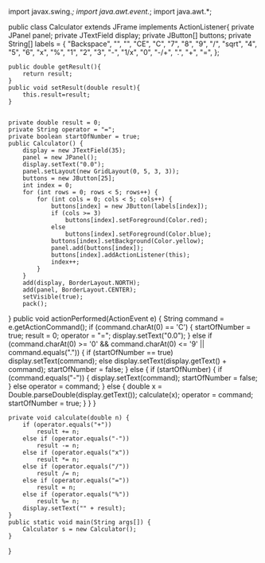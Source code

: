 import javax.swing.*;
import java.awt.event.*;
import java.awt.*;

public class Calculator extends JFrame implements ActionListener{
	private JPanel panel;
	private JTextField display;
	private JButton[] buttons;
	private String[] labels = { "Backspace", "", "", "CE", "C", "7", "8", "9",
			"/", "sqrt", "4", "5", "6", "x", "%", "1", "2", "3", "-", "1/x",
			"0", "-/+", ".", "+", "=", };
	
	
	public double getResult(){
		return result;
	}
	public void setResult(double result){
		this.result=result;
	}
	
	
	private double result = 0;
	private String operator = "=";
	private boolean startOfNumber = true;
	public Calculator() {
		display = new JTextField(35);
		panel = new JPanel();
		display.setText("0.0");
		panel.setLayout(new GridLayout(0, 5, 3, 3));
		buttons = new JButton[25];
		int index = 0;
		for (int rows = 0; rows < 5; rows++) {
			for (int cols = 0; cols < 5; cols++) {
				buttons[index] = new JButton(labels[index]);
				if (cols >= 3)
					buttons[index].setForeground(Color.red);
				else
					buttons[index].setForeground(Color.blue);
				buttons[index].setBackground(Color.yellow);
				panel.add(buttons[index]);
				buttons[index].addActionListener(this);
				index++;
			}
		}
		add(display, BorderLayout.NORTH);
		add(panel, BorderLayout.CENTER);
		setVisible(true);
		pack();
}
	public void actionPerformed(ActionEvent e) {
		String command = e.getActionCommand();
		if (command.charAt(0) == 'C') {
			startOfNumber = true;
			result = 0;
			operator = "=";
			display.setText("0.0");
		} else if (command.charAt(0) >= '0' && command.charAt(0) <= '9'
				|| command.equals(".")) {
			if (startOfNumber == true)
				display.setText(command);
			else
				display.setText(display.getText() + command);
			startOfNumber = false;
		} else {
			if (startOfNumber) {
				if (command.equals("-")) {
					display.setText(command);
					startOfNumber = false;
				} else
					operator = command;
			} else {
				double x = Double.parseDouble(display.getText());
				calculate(x);
				operator = command;
				startOfNumber = true;
			}
		}
	}
	
	private void calculate(double n) {
		if (operator.equals("+"))
			result += n;
		else if (operator.equals("-"))
			result -= n;
		else if (operator.equals("x"))
			result *= n; 
		else if (operator.equals("/"))
			result /= n;
		else if (operator.equals("="))
			result = n;
		else if (operator.equals("%"))
			result %= n;
		display.setText("" + result);
	}
	public static void main(String args[]) {
		Calculator s = new Calculator();
	}
}

